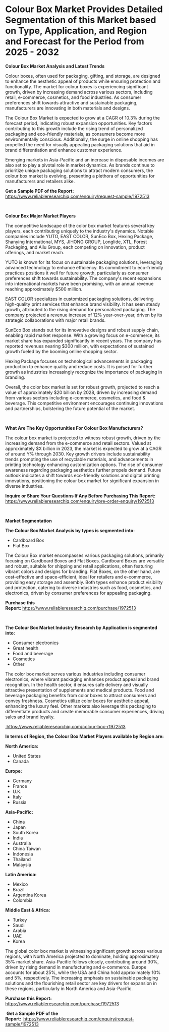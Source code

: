 <p><h1>Colour Box Market Provides Detailed Segmentation of this Market based on Type, Application, and Region and Forecast for the Period from 2025 - 2032</h1></p><p><strong>Colour Box Market Analysis and Latest Trends</strong></p>
<p><p>Colour boxes, often used for packaging, gifting, and storage, are designed to enhance the aesthetic appeal of products while ensuring protection and functionality. The market for colour boxes is experiencing significant growth, driven by increasing demand across various sectors, including retail, e-commerce, cosmetics, and food industries. As consumer preferences shift towards attractive and sustainable packaging, manufacturers are innovating in both materials and designs.</p><p>The Colour Box Market is expected to grow at a CAGR of 10.3% during the forecast period, indicating robust expansion opportunities. Key factors contributing to this growth include the rising trend of personalized packaging and eco-friendly materials, as consumers become more environmentally conscious. Additionally, the surge in online shopping has propelled the need for visually appealing packaging solutions that aid in brand differentiation and enhance customer experience. </p><p>Emerging markets in Asia-Pacific and an increase in disposable incomes are also set to play a pivotal role in market dynamics. As brands continue to prioritize unique packaging solutions to attract modern consumers, the colour box market is evolving, presenting a plethora of opportunities for manufacturers and retailers alike.</p></p>
<p><strong>Get a Sample PDF of the Report:&nbsp;</strong> <a href="https://www.reliableresearchiq.com/enquiry/request-sample/1972513?utm_campaign=3200&utm_medium=2&utm_source=Github&utm_content=ia&utm_term=19042025&utm_id=colour-box">https://www.reliableresearchiq.com/enquiry/request-sample/1972513</a></p>
<p>&nbsp;</p>
<p><strong>Colour Box Major Market Players</strong></p>
<p><p>The competitive landscape of the color box market features several key players, each contributing uniquely to the industry's dynamics. Notable companies include YUTO, EAST COLOR, SunEco Box, Hexing Package, Shanying International, MYS, JIHONG GROUP, Longlide, XTL, Forest Packaging, and Ailu Group, each competing on innovation, product offerings, and market reach.</p><p>YUTO is known for its focus on sustainable packaging solutions, leveraging advanced technology to enhance efficiency. Its commitment to eco-friendly practices positions it well for future growth, particularly as consumer preferences shift towards sustainability. The company's recent expansions into international markets have been promising, with an annual revenue reaching approximately $500 million.</p><p>EAST COLOR specializes in customized packaging solutions, delivering high-quality print services that enhance brand visibility. It has seen steady growth, attributed to the rising demand for personalized packaging. The company projected a revenue increase of 12% year-over-year, driven by its strategic collaborations with major retail brands.</p><p>SunEco Box stands out for its innovative designs and robust supply chain, enabling rapid market response. With a growing focus on e-commerce, its market share has expanded significantly in recent years. The company has reported revenues nearing $300 million, with expectations of sustained growth fueled by the booming online shopping sector.</p><p>Hexing Package focuses on technological advancements in packaging production to enhance quality and reduce costs. It is poised for further growth as industries increasingly recognize the importance of packaging in branding. </p><p>Overall, the color box market is set for robust growth, projected to reach a value of approximately $20 billion by 2028, driven by increasing demand from various sectors including e-commerce, cosmetics, and food & beverage. This competitive environment encourages continuing innovations and partnerships, bolstering the future potential of the market.</p></p>
<p>&nbsp;</p>
<p><strong>What Are The Key Opportunities For Colour Box Manufacturers?</strong></p>
<p><p>The colour box market is projected to witness robust growth, driven by the increasing demand from the e-commerce and retail sectors. Valued at approximately $X billion in 2023, the market is expected to grow at a CAGR of around Y% through 2030. Key growth drivers include sustainability trends prompting the use of recyclable materials, and advancements in printing technology enhancing customization options. The rise of consumer awareness regarding packaging aesthetics further propels demand. Future outlook indicates a shift towards eco-friendly solutions and digital printing innovations, positioning the colour box market for significant expansion in diverse industries.</p></p>
<p><strong>Inquire or Share Your Questions If Any Before Purchasing This Report:</strong> <a href="https://www.reliableresearchiq.com/enquiry/pre-order-enquiry/1972513?utm_campaign=3200&utm_medium=2&utm_source=Github&utm_content=ia&utm_term=19042025&utm_id=colour-box">https://www.reliableresearchiq.com/enquiry/pre-order-enquiry/1972513</a></p>
<p>&nbsp;</p>
<p><strong>Market Segmentation</strong></p>
<p><strong>The Colour Box Market Analysis by types is segmented into:</strong></p>
<p><ul><li>Cardboard Box</li><li>Flat Box</li></ul></p>
<p><p>The Colour Box market encompasses various packaging solutions, primarily focusing on Cardboard Boxes and Flat Boxes. Cardboard Boxes are versatile and robust, suitable for shipping and retail applications, often featuring vibrant colors and designs for branding. Flat Boxes, on the other hand, are cost-effective and space-efficient, ideal for retailers and e-commerce, providing easy storage and assembly. Both types enhance product visibility and protection, catering to diverse industries such as food, cosmetics, and electronics, driven by consumer preferences for appealing packaging.</p></p>
<p><strong>Purchase this Report:&nbsp;</strong><a href="https://www.reliableresearchiq.com/purchase/1972513?utm_campaign=3200&utm_medium=2&utm_source=Github&utm_content=ia&utm_term=19042025&utm_id=colour-box">https://www.reliableresearchiq.com/purchase/1972513</a></p>
<p>&nbsp;</p>
<p><strong>The Colour Box Market Industry Research by Application is segmented into:</strong></p>
<p><ul><li>Consumer electronics</li><li>Great health</li><li>Food and beverage</li><li>Cosmetics</li><li>Other</li></ul></p>
<p><p>The color box market serves various industries including consumer electronics, where vibrant packaging enhances product appeal and brand recognition. In the health sector, it ensures safe delivery and visually attractive presentation of supplements and medical products. Food and beverage packaging benefits from color boxes to attract consumers and convey freshness. Cosmetics utilize color boxes for aesthetic appeal, enhancing the luxury feel. Other markets also leverage this packaging to differentiate products and create memorable consumer experiences, driving sales and brand loyalty.</p></p>
<p><a href="https://www.reliableresearchiq.com/colour-box-r1972513?utm_campaign=3200&utm_medium=2&utm_source=Github&utm_content=ia&utm_term=19042025&utm_id=colour-box">&nbsp;https://www.reliableresearchiq.com/colour-box-r1972513</a></p>
<p><strong>In terms of Region, the Colour Box Market Players available by Region are:</strong></p>
<p>
    <p> <strong> North America: </strong>
        <ul>
            <li>United States</li>
            <li>Canada</li>
        </ul>
        </p> 
    <p> <strong> Europe: </strong>
        <ul>
            <li>Germany</li>
            <li>France</li>
            <li>U.K.</li>
            <li>Italy</li>
            <li>Russia</li>
        </ul>
        </p> 
    <p> <strong> Asia-Pacific: </strong>
        <ul>
            <li>China</li>
            <li>Japan</li>
            <li>South Korea</li>
            <li>India</li>
            <li>Australia</li>
            <li>China Taiwan</li>
            <li>Indonesia</li>
            <li>Thailand</li>
            <li>Malaysia</li>
        </ul>
        </p> 
    <p> <strong> Latin America: </strong>
        <ul>
            <li>Mexico</li>
            <li>Brazil</li>
            <li>Argentina Korea</li>
            <li>Colombia</li>
        </ul>
        </p> 
    <p> <strong> Middle East & Africa: </strong>
        <ul>
            <li>Turkey</li>
            <li>Saudi</li>
            <li>Arabia</li>
            <li>UAE</li>
            <li>Korea</li>
        </ul>
    </p>
    </p>
<p><p>The global color box market is witnessing significant growth across various regions, with North America projected to dominate, holding approximately 35% market share. Asia-Pacific follows closely, contributing around 30%, driven by rising demand in manufacturing and e-commerce. Europe accounts for about 25%, while the USA and China hold approximately 10% and 5%, respectively. The increasing emphasis on sustainable packaging solutions and the flourishing retail sector are key drivers for expansion in these regions, particularly in North America and Asia-Pacific.</p></p>
<p><strong>Purchase this Report: </strong><a href="https://www.reliableresearchiq.com/purchase/1972513?utm_campaign=3200&utm_medium=2&utm_source=Github&utm_content=ia&utm_term=19042025&utm_id=colour-box">https://www.reliableresearchiq.com/purchase/1972513</a></p>
<p>&nbsp;<strong>Get a Sample PDF of the Report:&nbsp;&nbsp;</strong><a href="https://www.reliableresearchiq.com/enquiry/request-sample/1972513?utm_campaign=3200&utm_medium=2&utm_source=Github&utm_content=ia&utm_term=19042025&utm_id=colour-box">https://www.reliableresearchiq.com/enquiry/request-sample/1972513</a></p>
<p><strong></strong></p>
<p><p></p><p></p><p></p></p>